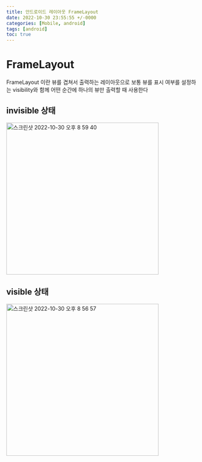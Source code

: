 ```yaml
---
title: 안드로이드 레이아웃 FrameLayout
date: 2022-10-30 23:55:55 +/-0000
categories: [Mobile, android]
tags: [android]
toc: true
---
```


# FrameLayout 

FrameLayout 이란 뷰를 겹쳐서 출력하는 레이아웃으로 보통 뷰를 표시 여부를 설정하는 visibility와 함께 어떤 순간에 하나의 뷰만 출력할 때 사용한다

## invisible 상태

<img width="400" alt="스크린샷 2022-10-30 오후 8 59 40" src="https://user-images.githubusercontent.com/102157871/198877244-23fc74fe-b898-48d0-86d5-8e59d147cfcd.png">


## visible 상태

<img width="400" alt="스크린샷 2022-10-30 오후 8 56 57" src="https://user-images.githubusercontent.com/102157871/198877168-eb45515f-7640-4df5-b9e0-c6ecd29510f0.png">